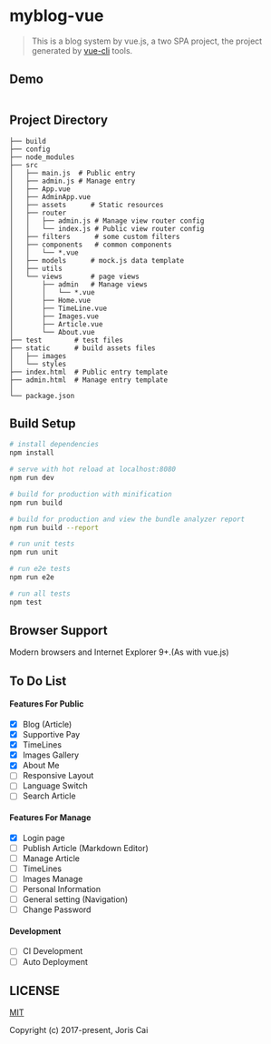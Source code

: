 # myblog-vue

> This is a blog system by vue.js, a two SPA project, the project generated by [vue-cli](https://github.com/vuejs/vue-cli)  tools.

## Demo

![]()

## Project Directory 

``` 
├── build
├── config
├── node_modules
├── src
│   ├── main.js	 # Public entry
│   ├── admin.js # Manage entry
│   ├── App.vue
│   ├── AdminApp.vue
│   ├── assets		# Static resources
│   ├── router
│   │   ├── admin.js # Manage view router config
│   │   └── index.js # Public view router config
│   ├── filters 	 # some custom filters
│   ├── components 	 # common components
│   │   └── *.vue
│   ├── models		# mock.js data template
│   ├── utils
│   └── views		# page views
│       ├── admin 	# Manage views
│       │   └── *.vue
│       ├── Home.vue
│       ├── TimeLine.vue
│       ├── Images.vue
│       ├── Article.vue
│       └── About.vue
├── test		# test files
├── static		# build assets files
│   ├── images
│   └── styles
├── index.html 	# Public entry template
├── admin.html	# Manage entry template
│
└── package.json
```

## Build Setup

``` bash
# install dependencies
npm install

# serve with hot reload at localhost:8080
npm run dev

# build for production with minification
npm run build

# build for production and view the bundle analyzer report
npm run build --report

# run unit tests
npm run unit

# run e2e tests
npm run e2e

# run all tests
npm test
```

## Browser Support

Modern browsers and Internet Explorer 9+.(As with vue.js)

## To Do List

####  Features  For Public 

- [x] Blog (Article)
- [x] Supportive Pay
- [x] TimeLines
- [x] Images Gallery
- [x] About Me
- [ ] Responsive Layout
- [ ] Language Switch
- [ ] Search Article

#### Features  For Manage

- [x] Login page
- [ ] Publish Article (Markdown Editor)
- [ ] Manage Article
- [ ] TimeLines
- [ ] Images Manage
- [ ] Personal Information
- [ ] General setting (Navigation)
- [ ] Change Password

#### Development

- [ ] CI Development
- [ ] Auto Deployment

## LICENSE

[MIT](https://opensource.org/licenses/MIT)

Copyright (c) 2017-present, Joris Cai